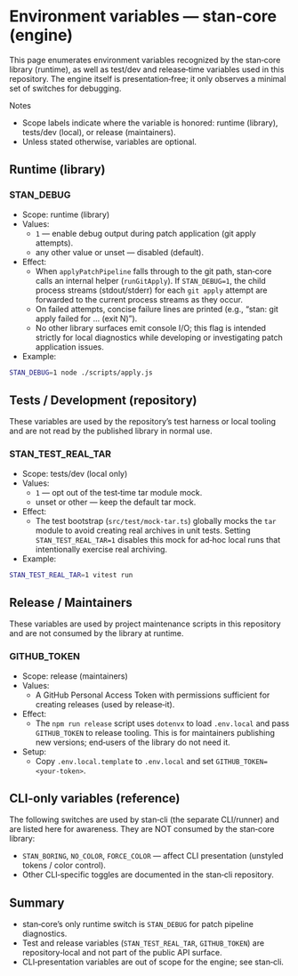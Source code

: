 # Environment variables — stan‑core (engine)

This page enumerates environment variables recognized by the stan‑core library (runtime), as well as test/dev and release‑time variables used in this repository. The engine itself is presentation‑free; it only observes a minimal set of switches for debugging.

Notes
- Scope labels indicate where the variable is honored: runtime (library), tests/dev (local), or release (maintainers).
- Unless stated otherwise, variables are optional.

## Runtime (library)

### STAN_DEBUG
- Scope: runtime (library)
- Values:
  - `1` — enable debug output during patch application (git apply attempts).
  - any other value or unset — disabled (default).
- Effect:
  - When `applyPatchPipeline` falls through to the git path, stan‑core calls an internal helper (`runGitApply`). If `STAN_DEBUG=1`, the child process streams (stdout/stderr) for each `git apply` attempt are forwarded to the current process streams as they occur.
  - On failed attempts, concise failure lines are printed (e.g., “stan: git apply failed for … (exit N)”).
  - No other library surfaces emit console I/O; this flag is intended strictly for local diagnostics while developing or investigating patch application issues.
- Example:
```bash
STAN_DEBUG=1 node ./scripts/apply.js
```

## Tests / Development (repository)

These variables are used by the repository’s test harness or local tooling and are not read by the published library in normal use.

### STAN_TEST_REAL_TAR
- Scope: tests/dev (local only)
- Values:
  - `1` — opt out of the test‑time tar module mock.
  - unset or other — keep the default tar mock.
- Effect:
  - The test bootstrap (`src/test/mock-tar.ts`) globally mocks the `tar` module to avoid creating real archives in unit tests. Setting `STAN_TEST_REAL_TAR=1` disables this mock for ad‑hoc local runs that intentionally exercise real archiving.
- Example:
```bash
STAN_TEST_REAL_TAR=1 vitest run
```

## Release / Maintainers

These variables are used by project maintenance scripts in this repository and are not consumed by the library at runtime.

### GITHUB_TOKEN
- Scope: release (maintainers)
- Values:
  - A GitHub Personal Access Token with permissions sufficient for creating releases (used by release‑it).
- Effect:
  - The `npm run release` script uses `dotenvx` to load `.env.local` and pass `GITHUB_TOKEN` to release tooling. This is for maintainers publishing new versions; end‑users of the library do not need it.
- Setup:
  - Copy `.env.local.template` to `.env.local` and set `GITHUB_TOKEN=<your-token>`.

## CLI‑only variables (reference)

The following switches are used by stan‑cli (the separate CLI/runner) and are listed here for awareness. They are NOT consumed by the stan‑core library:
- `STAN_BORING`, `NO_COLOR`, `FORCE_COLOR` — affect CLI presentation (unstyled tokens / color control).
- Other CLI‑specific toggles are documented in the stan‑cli repository.

## Summary

- stan‑core’s only runtime switch is `STAN_DEBUG` for patch pipeline diagnostics.
- Test and release variables (`STAN_TEST_REAL_TAR`, `GITHUB_TOKEN`) are repository‑local and not part of the public API surface.
- CLI‑presentation variables are out of scope for the engine; see stan‑cli.

